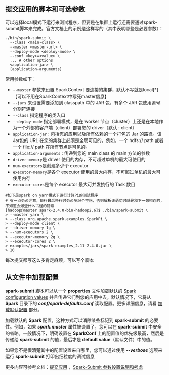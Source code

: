 ## 提交应用的脚本和可选参数

可以选择local模式下运行来测试程序，但要是在集群上运行还需要通过spark-submit脚本来完成。官方文档上的示例是这样写的（其中表明哪些是必要参数）：

```
./bin/spark-submit \
  --class <main-class> \
  --master <master-url> \
  --deploy-mode <deploy-mode> \
  --conf <key>=<value> \
  ... # other options
  <application-jar> \
  [application-arguments]
```

常用参数如下：
- `--master` 参数来设置 SparkContext 要连接的集群，默认不写就是local[*]【可以不用在SparkContext中写死master信息】
- `--jars` 来设置需要添加到 classpath 中的 JAR 包，有多个 JAR 包使用逗号分割符连接
- `--class` 指定程序的类入口
- `--deploy-mode` 指定部署模式，是在 worker 节点（cluster）上还是在本地作为一个外部的客户端（client）部署您的 driver（默认 : client）
- `application-jar` : 包括您的应用以及所有依赖的一个打包的 Jar 的路径。该Jar包的 URL 在您的集群上必须是全局可见的，例如，一个 hdfs:// path 或者一个 file:// path 在所有节点是可见的。
- `application-arguments` : 传递到您的 main class 的 main 方法的参数
- `driver-memory`是 driver 使用的内存，不可超过单机的最大可使用的
- `num-executors`是创建多少个 executor
- `executor-memory`是各个 executor 使用的最大内存，不可超过单机的最大可使用内存
- `executor-cores`是每个 executor 最大可并发执行的 Task 数目

```
#如下是spark on yarn模式下运行计算Pi的测试程序
# 有一点务必注意，每行最后换行时务必多敲个空格，否则解析该语句时就是和下一句相连的，不知道会爆些什么古怪的错误
[hadoop@master spark-2.4.0-bin-hadoop2.6]$ ./bin/spark-submit \
> --master yarn \
> --class org.apache.spark.examples.SparkPi \
> --deploy-mode client \
> --driver-memory 1g \
> --num-executors 2 \
> --executor-memory 2g \
> --executor-cores 2 \
> examples/jars/spark-examples_2.11-2.4.0.jar \
> 10
```
每次提交都写这么多肯定麻烦，可以写个脚本

## 从文件中加载配置

**spark-submit** 脚本可以从一个 **properties** 文件加载默认的 [Spark configuration values](http://spark.apache.org/docs/latest/configuration.html) 并且传递它们到您的应用中去。默认情况下，它将从 **Spark** 目录下的 ***conf/spark-defaults.conf*** 读取配置。更多详细信息，请看 [加载默认配置](http://spark.apache.org/docs/latest/configuration.html#loading-default-configurations) 部分。

加载默认的 **Spark** 配置，这种方式可以消除某些标记到 **spark-submit** 的必要性。例如，如果 ***spark.master*** 属性被设置了，您可以在 **spark-submit** 中安全的省略。一般情况下，明确设置在 **SparkConf** 上的配置值的优先级最高，然后是传递给 **spark-submit** 的值，最后才是 **default value**（默认文件）中的值。

如果您不是很清楚其中的配置设置来自哪里，您可以通过使用 ***--verbose*** 选项来运行 **spark-submit** 打印出细粒度的调试信息

更多内容可参考文档：[提交应用](http://cwiki.apachecn.org/pages/viewpage.action?pageId=3539265) ，[Spark-Submit 参数设置说明和考虑](https://www.alibabacloud.com/help/zh/doc-detail/28124.htm)

